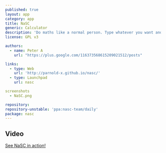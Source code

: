 ```yaml
---
published: true
layout: app
category: app
title: NaSC
generic: Calculator
description: 'Do maths like a normal person. Type whatever you want and the app smartly figures it out. You can even plug those answers into future equations and if that answer changes, so do the equations.'
license: GPL v3

authors: 
  - name: Peter A
    url: "https://plus.google.com/116373568615209021512/posts"

links:
  - type: Web
    url: 'http://parnold-x.github.io/nasc/'
  - type: Launchpad
    url: nasc

screenshots
  - NaSC.png

repository:
repository-unstable: 'ppa:nasc-team/daily'
package: nasc
---
```

## Video
[See NaSC in action!](https://dl.dropboxusercontent.com/u/28321853/screencast1411074345.webm)